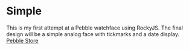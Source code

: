 # Simple
This is my first attempt at a Pebble watchface using RockyJS. The final design will be a simple analog face with tickmarks and a date display.
[Pebble Store](https://apps.getpebble.com/en_US/application/5833003b8c7ffffa9800018a)
